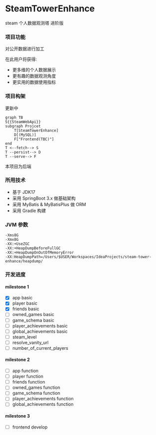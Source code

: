 # SteamTowerEnhance

steam 个人数据观测塔 进阶版

### 项目功能

对公开数据进行加工

在此用户将获得:
- 更多维的个人数据展示
- 更有趣的数据观测角度
- 更实用的数据使用指标

### 项目构架
更新中
```mermaid
graph TB
S{{SteamWebApi}}
subgraph Projcet 
    T[SteamTowerEnhance]
    D[(MySQL)]
    F["Frontend(TBC)"]
end
T <--fetch--> S
T --persist--> D
T --serve--> F
```

本项目为后端

### 所用技术

- 基于 JDK17
- 采用 SpringBoot 3.x 做基础架构
- 采用 MyBatis & MyBatisPlus 做 ORM
- 采用 Gradle 构建

### JVM 参数
```text
-Xms8G 
-Xmx8G
-XX:+UseZGC
-XX:+HeapDumpBeforeFullGC
-XX:+HeapDumpOnOutOfMemoryError
-XX:HeapDumpPath=/Users/$USER/Workspaces/IdeaProjects/steam-tower-enhance/heapdump/
```

### 开发进度

#### milestone 1
- [x] app basic
- [x] player basic
- [x] friends basic
- [ ] owned_games basic
- [ ] game_schema basic
- [ ] player_achievements basic
- [ ] global_achievements basic
- [ ] steam_level
- [ ] resolve_vanity_url
- [ ] number_of_current_players
#### milestone 2
- [ ] app function
- [ ] player function
- [ ] friends function
- [ ] owned_games function
- [ ] game_schema function
- [ ] player_achievements function
- [ ] global_achievements function
#### milestone 3
- [ ] frontend develop
